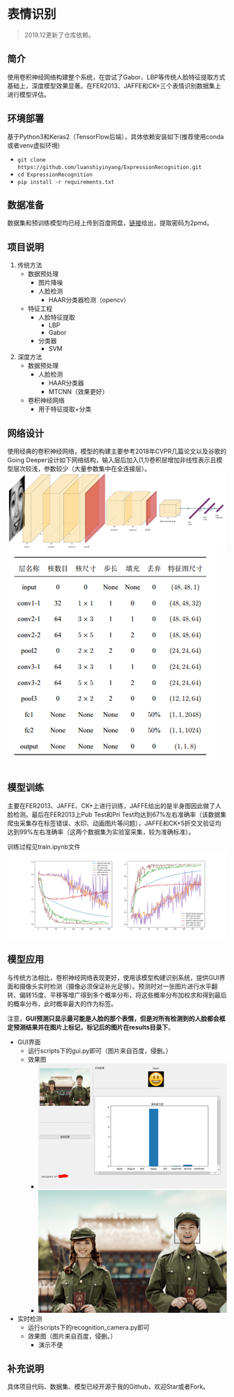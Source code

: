 # 表情识别


> 2019.12更新了仓库依赖。


## 简介
使用卷积神经网络构建整个系统，在尝试了Gabor、LBP等传统人脸特征提取方式基础上，深度模型效果显著。在FER2013、JAFFE和CK+三个表情识别数据集上进行模型评估。


## 环境部署
基于Python3和Keras2（TensorFlow后端），具体依赖安装如下(推荐使用conda或者venv虚拟环境)
- `git clone https://github.com/luanshiyinyang/ExpressionRecognition.git`
- `cd ExpressionRecognition`
- `pip install -r requirements.txt`


## 数据准备
数据集和预训练模型均已经上传到百度网盘，[链接](https://pan.baidu.com/s/1LFu52XTMBdsTSQjMIPYWnw)给出，提取密码为2pmd。


## 项目说明
1. 传统方法
   - 数据预处理
		- 图片降噪
		- 人脸检测
			- HAAR分类器检测（opencv）
	- 特征工程
		- 人脸特征提取
			- LBP
			- Gabor
		- 分类器
			- SVM
2. 深度方法
	- 数据预处理
		- 人脸检测
			- HAAR分类器
			- MTCNN（效果更好）
	- 卷积神经网络
		- 用于特征提取+分类


## 网络设计
使用经典的卷积神经网络，模型的构建主要参考2018年CVPR几篇论文以及谷歌的Going Deeper设计如下网络结构，输入层后加入(1,1)卷积层增加非线性表示且模型层次较浅，参数较少（大量参数集中在全连接层）。
![](./asset/CNN.png)
![](./asset/model.png)


## 模型训练
主要在FER2013、JAFFE、CK+上进行训练，JAFFE给出的是半身图因此做了人脸检测。最后在FER2013上Pub Test和Pri Test均达到67%左右准确率（该数据集爬虫采集存在标签错误、水印、动画图片等问题），JAFFE和CK+5折交叉验证均达到99%左右准确率（这两个数据集为实验室采集，较为准确标准）。

训练过程见train.ipynb文件
![](/asset/loss.png)


## 模型应用
与传统方法相比，卷积神经网络表现更好，使用该模型构建识别系统，提供GUI界面和摄像头实时检测（摄像必须保证补光足够）。预测时对一张图片进行水平翻转、偏转15度、平移等增广得到多个概率分布，将这些概率分布加权求和得到最后的概率分布，此时概率最大的作为标签。

注意，**GUI预测只显示最可能是人脸的那个表情，但是对所有检测到的人脸都会框定预测结果并在图片上标记，标记后的图片在results目录下**。

- GUI界面
	- 运行scripts下的gui.py即可（图片来自百度，侵删。）
	- 效果图
    	- ![](./asset/rst_gui.png)
    	- ![](./asset/rst_gui2.png)
- 实时检测
	- 运行scripts下的recognition_camera.py即可
	- 效果图（图片来自百度，侵删。）
		- 演示不便


## 补充说明
具体项目代码、数据集、模型已经开源于我的Github，欢迎Star或者Fork。